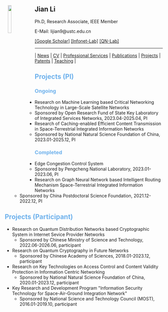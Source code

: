 <body>
	<img align="left" width="15%" height="15%" hspace = 10 src="/homepage/images/Photo-lijian.JPG"/>
		<span>
			<h2 size="8" face="" color="black">Jian Li</h2>
			<p>
				Ph.D, Research Associate, IEEE Member
			</p>
			<p>
				E-Mail: lijian9@ustc.edu.cn
			</p>
			<p>
				<a href="https://scholar.google.com/citations?user=ZuP2MtEAAAAJ&hl=zh-CN">[Google Scholar]</a> <a href="http://if.ustc.edu.cn/member.php">[Infonet-Lab]</a> <a href="https://qnlab-ustc.com/">[QN-Lab]</a>
			</p>
		</span>
</body>

***

| [News](/homepage/) | [CV](/homepage/CV.html) | [Professional Services](/homepage/services.html) | [Publications](/homepage/publications.html) | [Projects](/homepage/projects.html) | [Patents](/homepage/patents.html) | [Teaching](/homepage/teaching.html) |  

## <font color=#6EB1EC>Projects (PI)</font>  
### <font color=#6EB1EC>Ongoing</font>  

- Research on Machine Learning based Critical Networking Technology in Large-Scale Satellite Networks
	- Sponsored by Open Research Fund of State Key Laboratory of Integrated Services Networks, 2023.04-2025.04, PI  
- Research of Caching-enabled Efficient Content Transmission in Space-Terrestrial Integrated Information Networks  
	- Sponsored by National Natural Science Foundation of China, 2023.01-2025.12, PI   

### <font color=#6EB1EC>Completed</font>  

- Edge Congestion Control System
	- Sponsored by Pengcheng National Laboratory, 2023.01-2023.06, PI  
- Research on Graph Neural Network based Intelligent Routing Mechanism Space-Terrestrial Integrated Information Networks    
	- Sponsored by China Postdoctoral Science Foundation, 2021.12-2022.12, PI  

## <font color=#6EB1EC>Projects (Participant)</font>  
- Research on Quantum Distribution Networks based Cryptographic System in Internet Sevice Provider Networks    
	- Sponsored by Chinese Ministry of Science and Technology, 2022.06-2026.06, participant
- Research on Quantum Cryptography in Future Networks    
	- Sponsored by Chinese Academy of Sciences, 2018.01-2023.12, participant  
- Research on Key Technologies on Access Control and Content Validity Protection in Information Centric Networking  
	- Sponsored by National Natural Science Foundation of China, 2020.01-2023.12, participant    
- Key Research and Development Program "Information Security Technology for Space-Air-Ground Integration Network"  
	- Sponsored by National Science and Technology Council (MOST), 2016.01-2019.10, participant    